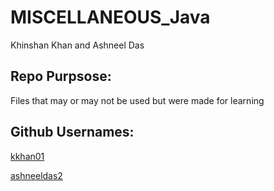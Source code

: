 # MISCELLANEOUS_Java

Khinshan Khan and Ashneel Das

## Repo Purpsose:


Files that may or may not be used but were made for learning


## Github Usernames: 

[kkhan01](https://github.com/kkhan01)

[ashneeldas2](https://github.com/ashneeldas2)

